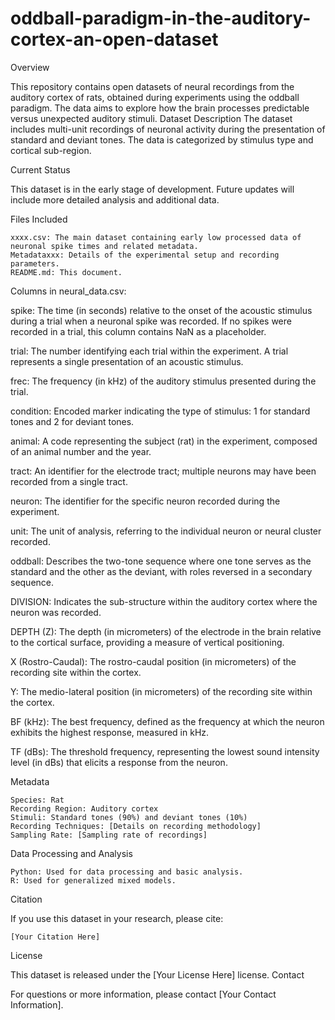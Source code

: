 # oddball-paradigm-in-the-auditory-cortex-an-open-dataset
Overview

This repository contains open datasets of neural recordings from the auditory cortex of rats, obtained during experiments using the oddball paradigm. The data aims to explore how the brain processes predictable versus unexpected auditory stimuli.
Dataset Description
The dataset includes multi-unit recordings of neuronal activity during the presentation of standard and deviant tones. The data is categorized by stimulus type and cortical sub-region.

Current Status

This dataset is in the early stage of development. Future updates will include more detailed analysis and additional data.

Files Included

    xxxx.csv: The main dataset containing early low processed data of neuronal spike times and related metadata.
    Metadataxxx: Details of the experimental setup and recording parameters.
    README.md: This document.

Columns in neural_data.csv:

spike: The time (in seconds) relative to the onset of the acoustic stimulus during a trial when a neuronal spike was recorded. If no spikes were recorded in a trial, this column contains NaN as a placeholder.

trial: The number identifying each trial within the experiment. A trial represents a single presentation of an acoustic stimulus.

frec: The frequency (in kHz) of the auditory stimulus presented during the trial.

condition: Encoded marker indicating the type of stimulus: 1 for standard tones and 2 for deviant tones.

animal: A code representing the subject (rat) in the experiment, composed of an animal number and the year.

tract: An identifier for the electrode tract; multiple neurons may have been recorded from a single tract.

neuron: The identifier for the specific neuron recorded during the experiment.

unit: The unit of analysis, referring to the individual neuron or neural cluster recorded.

oddball: Describes the two-tone sequence where one tone serves as the standard and the other as the deviant, with roles reversed in a secondary sequence.

DIVISION: Indicates the sub-structure within the auditory cortex where the neuron was recorded.

DEPTH (Z): The depth (in micrometers) of the electrode in the brain relative to the cortical surface, providing a measure of vertical positioning.

X (Rostro-Caudal): The rostro-caudal position (in micrometers) of the recording site within the cortex.

Y: The medio-lateral position (in micrometers) of the recording site within the cortex.

BF (kHz): The best frequency, defined as the frequency at which the neuron exhibits the highest response, measured in kHz.

TF (dBs): The threshold frequency, representing the lowest sound intensity level (in dBs) that elicits a response from the neuron.


Metadata

    Species: Rat
    Recording Region: Auditory cortex
    Stimuli: Standard tones (90%) and deviant tones (10%)
    Recording Techniques: [Details on recording methodology]
    Sampling Rate: [Sampling rate of recordings]

Data Processing and Analysis

    Python: Used for data processing and basic analysis.
    R: Used for generalized mixed models.

Citation

If you use this dataset in your research, please cite:

    [Your Citation Here]

License

This dataset is released under the [Your License Here] license.
Contact

For questions or more information, please contact [Your Contact Information].

